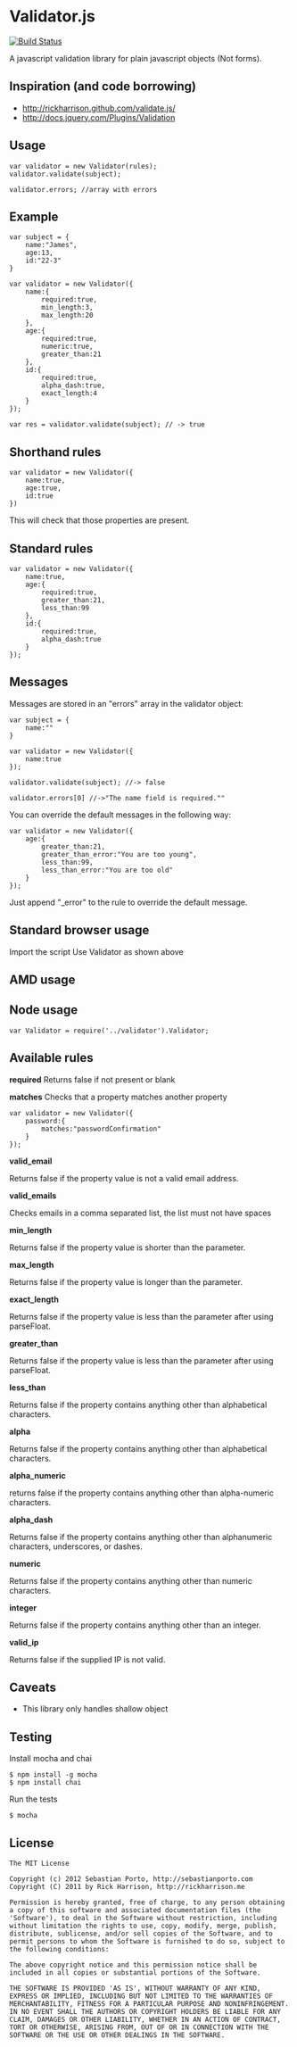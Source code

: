 Validator.js
============

[![Build Status](https://travis-ci.org/sporto/validator.js.png)](https://travis-ci.org/sporto/validator.js)

A javascript validation library for plain javascript objects (Not forms). 

Inspiration (and code borrowing)
--------------------------------

- http://rickharrison.github.com/validate.js/
- http://docs.jquery.com/Plugins/Validation

Usage
-----

	var validator = new Validator(rules);
	validator.validate(subject);

	validator.errors; //array with errors

Example
-------

	var subject = {
		name:"James",
		age:13,
		id:"22-3"
	}

	var validator = new Validator({
		name:{
			required:true,
			min_length:3,
			max_length:20
		},
		age:{
			required:true,
			numeric:true,
			greater_than:21
		},
		id:{
			required:true,
			alpha_dash:true,
			exact_length:4
		}
	});

	var res = validator.validate(subject); // -> true

Shorthand rules
---------------

	var validator = new Validator({
		name:true,
		age:true,
		id:true
	})

This will check that those properties are present.

Standard rules
--------------

	var validator = new Validator({
		name:true,
		age:{
			required:true,
			greater_than:21,
			less_than:99
		},
		id:{
			required:true,
			alpha_dash:true
		}
	});

Messages
--------

Messages are stored in an "errors" array in the validator object:

	var subject = {
		name:""
	}

	var validator = new Validator({
		name:true
	});

	validator.validate(subject); //-> false

	validator.errors[0] //->"The name field is required.""

You can override the default messages in the following way:

	var validator = new Validator({
		age:{
			greater_than:21,
			greater_than_error:"You are too young",
			less_than:99,
			less_than_error:"You are too old"
		}
	});

Just append "_error" to the rule to override the default message.

Standard browser usage
----------------------

Import the script
Use Validator as shown above

AMD usage
---------

	

Node usage
----------

	var Validator = require('../validator').Validator;

Available rules
---------------

**required**
Returns false if not present or blank

**matches**
Checks that a property matches another property

	var validator = new Validator({
		password:{
			matches:"passwordConfirmation"
		}
	});

**valid_email**

Returns false if the property value is not a valid email address.

**valid_emails**

Checks emails in a comma separated list, the list must not have spaces

**min_length**

Returns false if the property value is shorter than the parameter.

**max_length**

Returns false if the property value is longer than the parameter.

**exact_length**

Returns false if the property value is less than the parameter after using parseFloat.

**greater_than**

Returns false if the property value is less than the parameter after using parseFloat.

**less_than**

Returns false if the property contains anything other than alphabetical characters.

**alpha**

Returns false if the property contains anything other than alphabetical characters.

**alpha_numeric**

returns false if the property contains anything other than alpha-numeric characters.

**alpha_dash**

Returns false if the property contains anything other than alphanumeric characters, underscores, or dashes.

**numeric**

Returns false if the property contains anything other than numeric characters.

**integer**

Returns false if the property contains anything other than an integer.

**valid_ip**

Returns false if the supplied IP is not valid.

Caveats
-------

- This library only handles shallow object

Testing
-------

Install mocha and chai

	$ npm install -g mocha
	$ npm install chai

Run the tests

	$ mocha

License
-------

	The MIT License

	Copyright (c) 2012 Sebastian Porto, http://sebastianporto.com
	Copyright (C) 2011 by Rick Harrison, http://rickharrison.me

	Permission is hereby granted, free of charge, to any person obtaining
	a copy of this software and associated documentation files (the
	'Software'), to deal in the Software without restriction, including
	without limitation the rights to use, copy, modify, merge, publish,
	distribute, sublicense, and/or sell copies of the Software, and to
	permit persons to whom the Software is furnished to do so, subject to
	the following conditions:

	The above copyright notice and this permission notice shall be
	included in all copies or substantial portions of the Software.

	THE SOFTWARE IS PROVIDED 'AS IS', WITHOUT WARRANTY OF ANY KIND,
	EXPRESS OR IMPLIED, INCLUDING BUT NOT LIMITED TO THE WARRANTIES OF
	MERCHANTABILITY, FITNESS FOR A PARTICULAR PURPOSE AND NONINFRINGEMENT.
	IN NO EVENT SHALL THE AUTHORS OR COPYRIGHT HOLDERS BE LIABLE FOR ANY
	CLAIM, DAMAGES OR OTHER LIABILITY, WHETHER IN AN ACTION OF CONTRACT,
	TORT OR OTHERWISE, ARISING FROM, OUT OF OR IN CONNECTION WITH THE
	SOFTWARE OR THE USE OR OTHER DEALINGS IN THE SOFTWARE.
